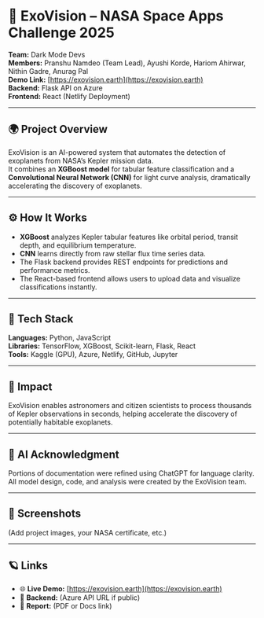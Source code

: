 # 🚀 ExoVision – NASA Space Apps Challenge 2025

**Team:** Dark Mode Devs  
**Members:** Pranshu Namdeo (Team Lead), Ayushi Korde, Hariom Ahirwar, Nithin Gadre, Anurag Pal  
**Demo Link:** [https://exovision.earth](https://exovision.earth)  
**Backend:** Flask API on Azure  
**Frontend:** React (Netlify Deployment)

---

## 🌍 Project Overview
ExoVision is an AI-powered system that automates the detection of exoplanets from NASA’s Kepler mission data.  
It combines an **XGBoost model** for tabular feature classification and a **Convolutional Neural Network (CNN)** for light curve analysis, dramatically accelerating the discovery of exoplanets.

---

## ⚙️ How It Works
- **XGBoost** analyzes Kepler tabular features like orbital period, transit depth, and equilibrium temperature.  
- **CNN** learns directly from raw stellar flux time series data.  
- The Flask backend provides REST endpoints for predictions and performance metrics.  
- The React-based frontend allows users to upload data and visualize classifications instantly.

---

## 🧰 Tech Stack
**Languages:** Python, JavaScript  
**Libraries:** TensorFlow, XGBoost, Scikit-learn, Flask, React  
**Tools:** Kaggle (GPU), Azure, Netlify, GitHub, Jupyter  

---

## 🌌 Impact
ExoVision enables astronomers and citizen scientists to process thousands of Kepler observations in seconds, helping accelerate the discovery of potentially habitable exoplanets.

---

## 🧠 AI Acknowledgment
Portions of documentation were refined using ChatGPT for language clarity.  
All model design, code, and analysis were created by the ExoVision team.

---

## 📸 Screenshots
(Add project images, your NASA certificate, etc.)

---

## 🪐 Links
- 🌐 **Live Demo:** [https://exovision.earth](https://exovision.earth)  
- 🧠 **Backend:** (Azure API URL if public)  
- 📘 **Report:** (PDF or Docs link)  
